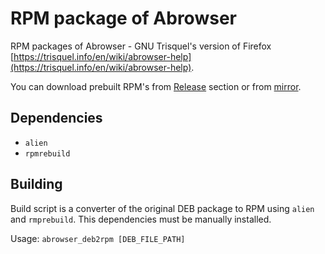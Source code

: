 RPM package of Abrowser
=====================

RPM packages of Abrowser - GNU Trisquel's version of Firefox [https://trisquel.info/en/wiki/abrowser-help](https://trisquel.info/en/wiki/abrowser-help).

You can download prebuilt RPM's from [Release](https://github.com/proninyaroslav/abrowser-rpm/releases) section or from [mirror](https://proninyaroslav.ru/ftp/abrowser_rpm/).

## Dependencies

 - `alien`
 - `rpmrebuild`

## Building

Build script is a converter of the original DEB package to RPM using `alien` and `rmprebuild`. This dependencies must be manually installed.

Usage: `abrowser_deb2rpm [DEB_FILE_PATH]`
